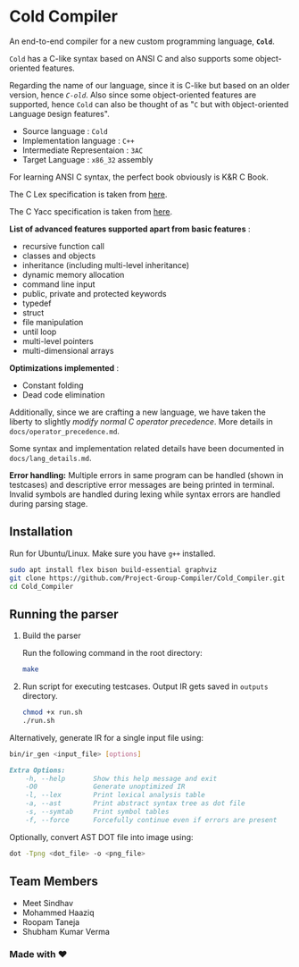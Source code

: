 # Cold Compiler

An end-to-end compiler for a new custom programming language, **`Cold`**.

`Cold` has a C-like syntax based on ANSI C and also supports some object-oriented features.

Regarding the name of our language, since it is C-like but based on an older version, hence *`C-old`*. Also since some object-oriented features are supported, hence `Cold` can also be thought of as "`C` but with `O`bject-oriented `L`anguage `D`esign features".

- Source language : `Cold`
- Implementation language : `C++`
- Intermediate Representaion : `3AC`
- Target Language : `x86_32` assembly

For learning ANSI C syntax, the perfect book obviously is K&R C Book.

The C Lex specification is taken from [here](https://www.lysator.liu.se/c/ANSI-C-grammar-l.html).

The C Yacc specification is taken from [here](https://www.lysator.liu.se/c/ANSI-C-grammar-y.html).

**List of advanced features supported apart from basic features** :

- recursive function call
- classes and objects
- inheritance (including multi-level inheritance)
- dynamic memory allocation
- command line input
- public, private and protected keywords
- typedef
- struct
- file manipulation
- until loop
- multi-level pointers
- multi-dimensional arrays
<!-- - const, signed, unsigned, extern and static -->

**Optimizations implemented** :

- Constant folding
- Dead code elimination

Additionally, since we are crafting a new language, we have taken the liberty to slightly *modify normal C operator precedence*. More details in `docs/operator_precedence.md`.

Some syntax and implementation related details have been documented in `docs/lang_details.md`.

**Error handling:** Multiple errors in same program can be handled (shown in testcases) and descriptive error messages are being printed in terminal. Invalid symbols are handled during lexing while syntax errors are handled during parsing stage.

## Installation

Run for Ubuntu/Linux. Make sure you have `g++` installed.

```bash
sudo apt install flex bison build-essential graphviz
git clone https://github.com/Project-Group-Compiler/Cold_Compiler.git
cd Cold_Compiler
```

## Running the parser

1. Build the parser
   
    Run the following command in the root directory:

    ```bash
    make
    ```

2. Run script for executing testcases. Output IR gets saved in `outputs` directory.

    ```bash
    chmod +x run.sh
    ./run.sh
    ```

Alternatively, generate IR for a single input file using:

```bash
bin/ir_gen <input_file> [options]
```

```markdown
Extra Options:
    -h, --help       Show this help message and exit
    -O0              Generate unoptimized IR
    -l, --lex        Print lexical analysis table
    -a, --ast        Print abstract syntax tree as dot file
    -s, --symtab     Print symbol tables
    -f, --force      Forcefully continue even if errors are present
```

Optionally, convert AST DOT file into image using:

```bash
dot -Tpng <dot_file> -o <png_file> 
```
   
## Team Members

- Meet Sindhav
- Mohammed Haaziq
- Roopam Taneja
- Shubham Kumar Verma

### Made with ❤️
